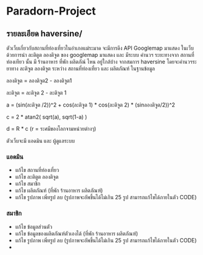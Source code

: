 # Paradorn-Project

## รายละเอียด haversine/
ตัวเว็บเกี่ยวกับสถานที่ท่องเที่ยวในอำเภอแม่ระมาด จะมีการดึง API Googlemap มาแสดง ในเว็บ ด้วยการนำ ละติตูต ลองติจูต ของ googlemap มาแสดง และ มีระบบ คำนวฯ ระยะทางจาก สถานที่ท่องเทียว นั้น มี ร้านอาหาร ที่พัก ผลิตภัณ์ ไหน อยู่ใกล้บ้าง จากสมการ haversine โดยจะคำนวฯระยาทาง ละติจูต ลองติจูต ระหว่าง สถานที่ท่องเที่ยว และ ผลิตภัณฑ์ ในฐานข้อมูล

ลองติจูต = ลองติจูต2 - ลองติจูต1

ละติจูต  = ละติจูต 2 - ละติจูต 1

a = (sin(ละติจูต /2))^2 + cos(ละติจูต 1) * cos(ละติจูต 2) * (sinลองติจูต/2))^2

c = 2 * atan2( sqrt(a), sqrt(1-a) )

d = R * c (r = ระศมีของโลกจามหน่วยต่างๆ)

ตัวเว็บจะมี แอดมิน และ ผู้ดูแลระบบ

### แอดมิน
- แก้ไข สถานที่ท่องเที่ยว
- แก้ไข ละติตูต ลองติจูต 
- แก้ไข สมาชิก
- แก้ไข ผลิตภัณฑ์ (ที่พัก ร้านอาหาร ผลิตภัณฑ์)
- แก้ไข รูปภาพ เพิ่ทรูป ลบ (รูปภาพจะอัพขึ้นได้ไม่เกิน 25 รูป สามารถแก้ไขได้ภายในตัว CODE)

### สมาชิก
- แก้ไข ข้อมูลส่วนตัว
- แก้ไข ข้อมูลของผลิตภัณฑ์ตัวเองได้ (ที่พัก ร้านอาหาร ผลิตภัณฑ์)
- แก้ไข รูปภาพ เพิ่ทรูป ลบ (รูปภาพจะอัพขึ้นได้ไม่เกิน 25 รูป สามารถแก้ไขได้ภายในตัว CODE)
- 
